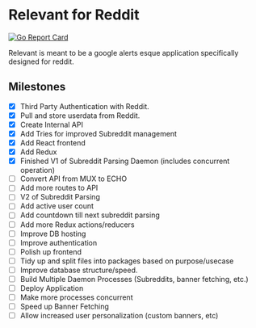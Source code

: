 # Relevant for Reddit
[![Go Report Card](https://goreportcard.com/badge/github.com/ablades/relevant)](https://goreportcard.com/report/github.com/ablades/relevant)

Relevant is meant to be a google alerts esque application specifically designed for reddit.

## Milestones
- [x] Third Party Authentication with Reddit.
- [x] Pull and store userdata from Reddit.
- [x] Create Internal API
- [x] Add Tries for improved Subreddit management
- [x] Add React frontend
- [x] Add Redux
- [x] Finished V1 of Subreddit Parsing Daemon (includes concurrent operation)
- [ ] Convert API from MUX to ECHO
- [ ] Add more routes to API
- [ ] V2 of Subreddit Parsing
- [ ] Add active user count
- [ ] Add countdown till next subreddit parsing
- [ ] Add more Redux actions/reducers
- [ ] Improve DB hosting
- [ ] Improve authentication
- [ ] Polish up frontend
- [ ] Tidy up and split files into packages based on purpose/usecase
- [ ] Improve database structure/speed.
- [ ] Build Multiple Daemon Processes (Subreddits, banner fetching, etc.)
- [ ] Deploy Application
- [ ] Make more processes concurrent
- [ ] Speed up Banner Fetching
- [ ] Allow increased user personalization (custom banners, etc)
